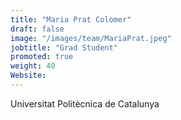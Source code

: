 ```yaml
---
title: "Maria Prat Colomer"
draft: false
image: "/images/team/MariaPrat.jpeg"
jobtitle: "Grad Student"
promoted: true
weight: 40
Website:
---
```



Universitat Politècnica de Catalunya
